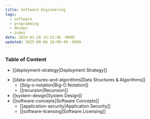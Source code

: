 ```yaml
---
title: Software Engineering
tags:
  - software
  - programming
  - devops
  - index
date: 2024-01-28 14:15:56 -0600
updated: 2025-06-06 10:00:49 -0500
---
```


### Table of Content

- [[deployment-strategy|Deployment Strategy]]
* [[data-structures-and-algorithms|Data Structures & Algorithms]]
	- [[big-o-notation|Big-O Notation]]
	- [[recursion|Recursion]]
* [[system-design|System Design]]
* [[software-concepts|Software Concepts]]
	- [[application-security|Application Security]]
	- [[software-licensing|Software Licensing]]
